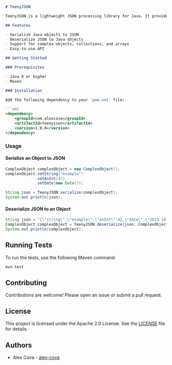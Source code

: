 ```markdown
# TeenyJSON

TeenyJSON is a lightweight JSON processing library for Java. It provides simple and efficient ways to serialize and deserialize Java objects to and from JSON.

## Features

- Serialize Java objects to JSON
- Deserialize JSON to Java objects
- Support for complex objects, collections, and arrays
- Easy-to-use API

## Getting Started

### Prerequisites

- Java 8 or higher
- Maven

### Installation

Add the following dependency to your `pom.xml` file:

```xml
<dependency>
    <groupId>com.alexcova</groupId>
    <artifactId>teenyjson</artifactId>
    <version>1.0.0</version>
</dependency>
```

### Usage

#### Serialize an Object to JSON

```java
ComplexObject complexObject = new ComplexObject();
complexObject.setString("example")
             .setAnInt(42)
             .setDate(new Date());

String json = TeenyJSON.serialize(complexObject);
System.out.println(json);
```

#### Deserialize JSON to an Object

```java
String json = "{\"string\":\"example\",\"anInt\":42,\"date\":\"2023-10-01T12:00:00Z\"}";
ComplexObject complexObject = TeenyJSON.deserialize(json, ComplexObject.class);
System.out.println(complexObject);
```

## Running Tests

To run the tests, use the following Maven command:

```sh
mvn test
```

## Contributing

Contributions are welcome! Please open an issue or submit a pull request.

## License

This project is licensed under the Apache 2.0 License. See the [LICENSE](LICENSE) file for details.

## Authors

- Alex Cova - [alex-cova](https://github.com/alex-cova)
```
